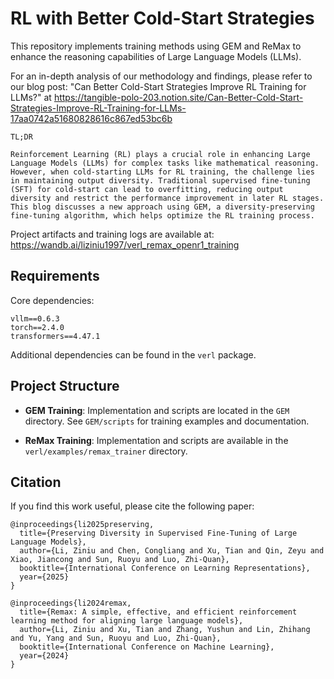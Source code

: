 # RL with Better Cold-Start Strategies

This repository implements training methods using GEM and ReMax to enhance the reasoning capabilities of Large Language Models (LLMs).

For an in-depth analysis of our methodology and findings, please refer to our blog post: "Can Better Cold-Start Strategies Improve RL Training for LLMs?" at https://tangible-polo-203.notion.site/Can-Better-Cold-Start-Strategies-Improve-RL-Training-for-LLMs-17aa0742a51680828616c867ed53bc6b

```
TL;DR

Reinforcement Learning (RL) plays a crucial role in enhancing Large Language Models (LLMs) for complex tasks like mathematical reasoning. However, when cold-starting LLMs for RL training, the challenge lies in maintaining output diversity. Traditional supervised fine-tuning (SFT) for cold-start can lead to overfitting, reducing output diversity and restrict the performance improvement in later RL stages. This blog discusses a new approach using GEM, a diversity-preserving fine-tuning algorithm, which helps optimize the RL training process.
```


Project artifacts and training logs are available at: https://wandb.ai/liziniu1997/verl_remax_openr1_training

## Requirements

Core dependencies:
```
vllm==0.6.3
torch==2.4.0
transformers==4.47.1
```
Additional dependencies can be found in the `verl` package.

## Project Structure

- **GEM Training**: Implementation and scripts are located in the `GEM` directory. See `GEM/scripts` for training examples and documentation.

- **ReMax Training**: Implementation and scripts are available in the `verl/examples/remax_trainer` directory.


## Citation

If you find this work useful, please cite the following paper:

```
@inproceedings{li2025preserving,
  title={Preserving Diversity in Supervised Fine-Tuning of Large Language Models},
  author={Li, Ziniu and Chen, Congliang and Xu, Tian and Qin, Zeyu and Xiao, Jiancong and Sun, Ruoyu and Luo, Zhi-Quan},
  booktitle={International Conference on Learning Representations},
  year={2025}
}
```

```
@inproceedings{li2024remax,
  title={Remax: A simple, effective, and efficient reinforcement learning method for aligning large language models},
  author={Li, Ziniu and Xu, Tian and Zhang, Yushun and Lin, Zhihang and Yu, Yang and Sun, Ruoyu and Luo, Zhi-Quan},
  booktitle={International Conference on Machine Learning},
  year={2024}
}
```







